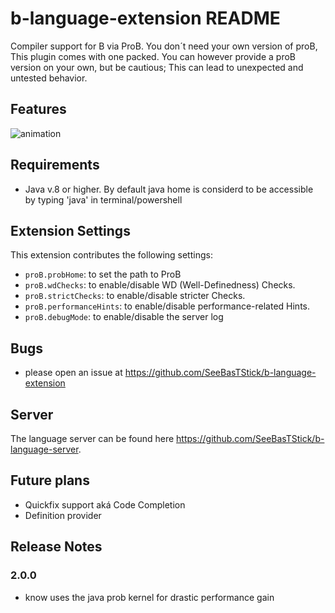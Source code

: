 # b-language-extension README

Compiler support for B via ProB. You don´t need your own version of proB, This plugin comes with one packed. You can however provide a proB version on your own, but be cautious; This can lead to unexpected and untested behavior.


## Features

![animation](https://raw.githubusercontent.com/hhu-stups/b-language-extension/master/media/screencaputer.gif)


## Requirements

- Java v.8 or higher. By default java home is considerd to be accessible by typing 'java' in terminal/powershell


## Extension Settings

This extension contributes the following settings:

* `proB.probHome`: to set the path to ProB
* `proB.wdChecks`: to enable/disable WD (Well-Definedness) Checks. 
* `proB.strictChecks`: to enable/disable stricter Checks. 
* `proB.performanceHints`: to enable/disable performance-related Hints.
* `proB.debugMode`: to enable/disable the server log


## Bugs
- please open an issue at https://github.com/SeeBasTStick/b-language-extension

## Server
The language server can be found here https://github.com/SeeBasTStick/b-language-server. 


## Future plans
- Quickfix support aká Code Completion
- Definition provider



## Release Notes

### 2.0.0

- know uses the java prob kernel for drastic performance gain